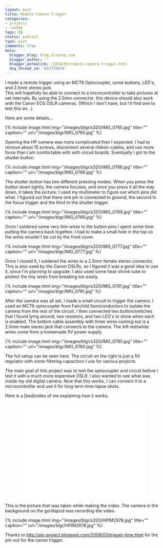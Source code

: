 ```yaml
---
layout: post
title: Remote Camera Trigger
categories:
- projects
- random
tags: []
status: publish
type: post
comments: true
meta:
  blogger_blog: blog.alvarop.com
  blogger_author: ''
  blogger_permalink: /2010/03/remote-camera-trigger.html
  dsq_thread_id: '617772979'
---
```

I made a remote trigger using an MCT6 Optocoupler, some buttons, LED's, and 2.5mm stereo jack.<br />This will hopefully be able to connect to a microcontroller to take pictures at set intervals. By using the 2.5mm connector, this device should also work with the Canon EOS DSLR cameras. (Which I don't have, but I'll find one to test this on...)

Here are some details...

{% include image.html
            img="/images/blgr/s320/IMG_0765.jpg"
            title=""
            caption=""
            url="/images/blgr/IMG_0765.jpg" %}

Opening the HP camera was more complicated than I expected. I had to remove about 15 screws, disconnect several ribbon-cables, and use more force than I am comfortable with with circuit boards. Eventually I got to the shutter button.

{% include image.html
            img="/images/blgr/s320/IMG_0766.jpg"
            title=""
            caption=""
            url="/images/blgr/IMG_0766.jpg" %}

The shutter button has two different pressing modes. When you press the button down lightly, the camera focuses, and once you press it all the way down, it takes the picture.  I used my multimeter to figure out which pins did what. I figured out that there one pin is connected to ground, the second to the focus trigger and the third to the shutter trigger.

{% include image.html
            img="/images/blgr/s320/IMG_0769.jpg"
            title=""
            caption=""
            url="/images/blgr/IMG_0769.jpg" %}

Once I soldered some very thin wires to the button pins I spent some time putting the camera back together. I had to make a small hole in the top so the wires wouldn't be cut by the front cover.

{% include image.html
            img="/images/blgr/s320/IMG_0777.jpg"
            title=""
            caption=""
            url="/images/blgr/IMG_0777.jpg" %}

Once I closed it, I soldered the wires to a 2.5mm female stereo connector. This is also used by the Canon DSLRs, so I figured it was a good idea to use it, since I'm planning to upgrade. I also used some heat-shrink tube to protect the tiny wires from breaking too easily.

{% include image.html
            img="/images/blgr/s320/IMG_0781.jpg"
            title=""
            caption=""
            url="/images/blgr/IMG_0781.jpg" %}

After the camera was all set, I made a small circuit to trigger the camera. I used an MCT6 optocoupler from Fairchild Semiconductors to isolate the camera from the rest of the circuit. I then connected two button/switches that I found lying around, two resistors, and two LED's to show when each is enabled. The bottom cable assembly with three wires coming out is a 2.5mm male stereo jack that connects to the camera. The left red/white wires come from a homemade 5V power supply.

{% include image.html
            img="/images/blgr/s320/IMG_0780.jpg"
            title=""
            caption=""
            url="/images/blgr/IMG_0780.jpg" %}

The full setup can be seen here. The circuit on the right is just a 5V regulator with some filtering capacitors I use for various projects.

The main goal of this project was to test the optocoupler and circuit before I test it with a much more expensive DSLR. I also wanted to see what was inside my old digital camera. Now that this works, I can connect it to a microcontroller and use it for long term time-lapse shots.

Here is a [bad]video of me explaining how it works.

<div align="center"><iframe width="420" height="315" src="//www.youtube.com/embed/psGO0CFjkV8?rel=0" frameborder="0" allowfullscreen></iframe></div>

This is the picture that was taken while making the video. The camera in the background on the gorillapod was recording the video.

{% include image.html
            img="/images/blgr/s320/HPIM2978.jpg"
            title=""
            caption=""
            url="/images/blgr/HPIM2978.jpg" %}

Thanks to <a href="http://als-project.blogspot.com/2009/03/trigger-time.html">http://als-project.blogspot.com/2009/03/trigger-time.html</a> for the pin-out for the canon trigger.
